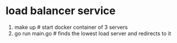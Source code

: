 # load balancer service

1. make up # start docker container of 3 servers
2. go run main.go # finds the lowest load server and redirects to it
